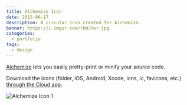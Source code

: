```yaml
---
title: Alchemize Icon
date: 2015-06-17
description: A circular icon created for Alchemize.
banner: https://i.imgur.com/rkWJYwr.jpg
categories:
  - portfolio
tags:
  - design
---
```


[Alchemize](https://alchemizeapp.com/) lets you easily pretty-print or minify your source code.

Download the icons (folder, iOS, Android, Xcode, icns, ic, favicons, etc.) [through the Cloud app](https://cl.ly/0p1C2D381q0E).

![Alchemize Icon 1](https://i.imgur.com/67orqSo.jpg)
